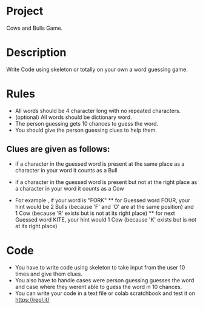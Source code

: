 # Project
Cows and Bulls Game.


# Description
Write Code using skeleton or totally on your own a word guessing game.

# Rules

* All words should be 4 character long with no repeated characters. 
* (optional) All words should be dictionary word.
* The person guessing gets 10 chances to guess the word. 
* You should give the person guessing clues to help them.

## Clues are given as follows:

* if a character in the guessed word is present at the same place as a character in your word it counts as a Bull 
* if a character in the guessed word is present but not at the right place as a character in your word it counts as a Cow

* For example , if your word is "FORK"
** for Guessed word FOUR, your hint would be 2 Bulls (because 'F' and 'O' are at the same position) and 1 Cow (because 'R' exists but is not at its right place)
** for next Guessed word KITE, your hint would 1 Cow (because 'K' exists but is not at its right place)



# Code
* You have to write code using skeleton to take input from the user 10 times and give them clues.
* You also have to handle cases were person guessing guesses the word and case where they werent able to guess the word in 10 chances.
* You can write your code in a text file or colab scratchbook and test it on https://repl.it/
